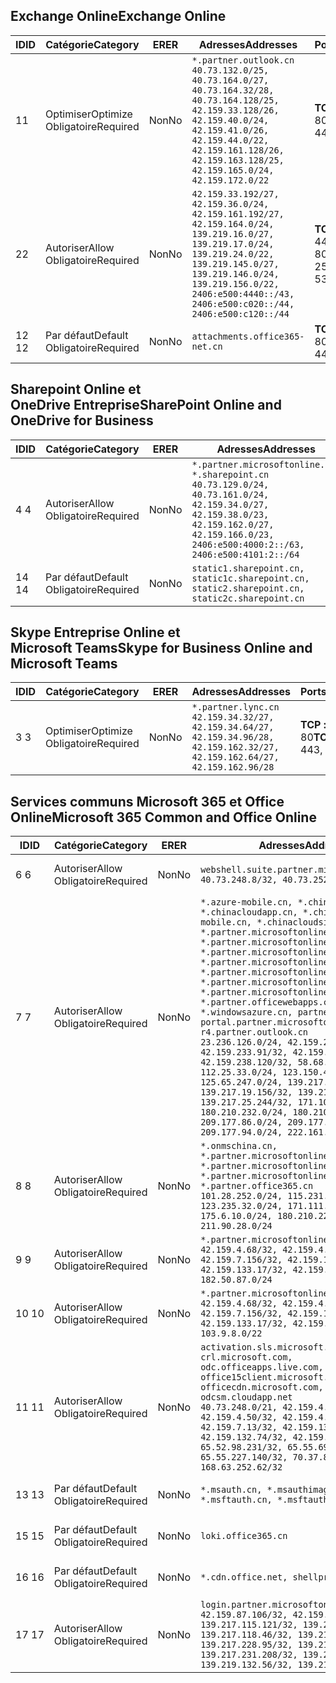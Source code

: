 <!--THIS FILE IS AUTOMATICALLY GENERATED. MANUAL CHANGES WILL BE OVERWRITTEN.-->
<!--Please contact the Office 365 Endpoints team with any questions.-->
<!--China endpoints version 2020062900-->
<!--File generated 2020-06-29 11:00:09.9188-->

## <a name="exchange-online"></a><span data-ttu-id="cd270-101">Exchange Online</span><span class="sxs-lookup"><span data-stu-id="cd270-101">Exchange Online</span></span>

<span data-ttu-id="cd270-102">ID</span><span class="sxs-lookup"><span data-stu-id="cd270-102">ID</span></span> | <span data-ttu-id="cd270-103">Catégorie</span><span class="sxs-lookup"><span data-stu-id="cd270-103">Category</span></span> | <span data-ttu-id="cd270-104">ER</span><span class="sxs-lookup"><span data-stu-id="cd270-104">ER</span></span> | <span data-ttu-id="cd270-105">Adresses</span><span class="sxs-lookup"><span data-stu-id="cd270-105">Addresses</span></span> | <span data-ttu-id="cd270-106">Ports</span><span class="sxs-lookup"><span data-stu-id="cd270-106">Ports</span></span>
-- | -------------------- | -- | ---------------------------------------------------------------------------------------------------------------------------------------------------------------------------------------------------------------------------------------------- | ------------------------
<span data-ttu-id="cd270-107">1</span><span class="sxs-lookup"><span data-stu-id="cd270-107">1</span></span> | <span data-ttu-id="cd270-108">Optimiser</span><span class="sxs-lookup"><span data-stu-id="cd270-108">Optimize</span></span><BR><span data-ttu-id="cd270-109">Obligatoire</span><span class="sxs-lookup"><span data-stu-id="cd270-109">Required</span></span> | <span data-ttu-id="cd270-110">Non</span><span class="sxs-lookup"><span data-stu-id="cd270-110">No</span></span> | `*.partner.outlook.cn`<BR>`40.73.132.0/25, 40.73.164.0/27, 40.73.164.32/28, 40.73.164.128/25, 42.159.33.128/26, 42.159.40.0/24, 42.159.41.0/26, 42.159.44.0/22, 42.159.161.128/26, 42.159.163.128/25, 42.159.165.0/24, 42.159.172.0/22` | <span data-ttu-id="cd270-111">**TCP :** 443, 80</span><span class="sxs-lookup"><span data-stu-id="cd270-111">**TCP:** 443, 80</span></span>
<span data-ttu-id="cd270-112">2</span><span class="sxs-lookup"><span data-stu-id="cd270-112">2</span></span> | <span data-ttu-id="cd270-113">Autoriser</span><span class="sxs-lookup"><span data-stu-id="cd270-113">Allow</span></span><BR><span data-ttu-id="cd270-114">Obligatoire</span><span class="sxs-lookup"><span data-stu-id="cd270-114">Required</span></span> | <span data-ttu-id="cd270-115">Non</span><span class="sxs-lookup"><span data-stu-id="cd270-115">No</span></span> | `42.159.33.192/27, 42.159.36.0/24, 42.159.161.192/27, 42.159.164.0/24, 139.219.16.0/27, 139.219.17.0/24, 139.219.24.0/22, 139.219.145.0/27, 139.219.146.0/24, 139.219.156.0/22, 2406:e500:4440::/43, 2406:e500:c020::/44, 2406:e500:c120::/44` | <span data-ttu-id="cd270-116">**TCP :** 25, 443, 53, 80</span><span class="sxs-lookup"><span data-stu-id="cd270-116">**TCP:** 25, 443, 53, 80</span></span>
<span data-ttu-id="cd270-117">12 </span><span class="sxs-lookup"><span data-stu-id="cd270-117">12</span></span> | <span data-ttu-id="cd270-118">Par défaut</span><span class="sxs-lookup"><span data-stu-id="cd270-118">Default</span></span><BR><span data-ttu-id="cd270-119">Obligatoire</span><span class="sxs-lookup"><span data-stu-id="cd270-119">Required</span></span> | <span data-ttu-id="cd270-120">Non</span><span class="sxs-lookup"><span data-stu-id="cd270-120">No</span></span> | `attachments.office365-net.cn` | <span data-ttu-id="cd270-121">**TCP :** 443, 80</span><span class="sxs-lookup"><span data-stu-id="cd270-121">**TCP:** 443, 80</span></span>

## <a name="sharepoint-online-and-onedrive-for-business"></a><span data-ttu-id="cd270-122">Sharepoint Online et OneDrive Entreprise</span><span class="sxs-lookup"><span data-stu-id="cd270-122">SharePoint Online and OneDrive for Business</span></span>

<span data-ttu-id="cd270-123">ID</span><span class="sxs-lookup"><span data-stu-id="cd270-123">ID</span></span> | <span data-ttu-id="cd270-124">Catégorie</span><span class="sxs-lookup"><span data-stu-id="cd270-124">Category</span></span> | <span data-ttu-id="cd270-125">ER</span><span class="sxs-lookup"><span data-stu-id="cd270-125">ER</span></span> | <span data-ttu-id="cd270-126">Adresses</span><span class="sxs-lookup"><span data-stu-id="cd270-126">Addresses</span></span> | <span data-ttu-id="cd270-127">Ports</span><span class="sxs-lookup"><span data-stu-id="cd270-127">Ports</span></span>
-- | ------------------- | -- | --------------------------------------------------------------------------------------------------------------------------------------------------------------------------------------------------- | ----------------
<span data-ttu-id="cd270-128">4 </span><span class="sxs-lookup"><span data-stu-id="cd270-128">4</span></span> | <span data-ttu-id="cd270-129">Autoriser</span><span class="sxs-lookup"><span data-stu-id="cd270-129">Allow</span></span><BR><span data-ttu-id="cd270-130">Obligatoire</span><span class="sxs-lookup"><span data-stu-id="cd270-130">Required</span></span> | <span data-ttu-id="cd270-131">Non</span><span class="sxs-lookup"><span data-stu-id="cd270-131">No</span></span> | `*.partner.microsoftonline.cn, *.sharepoint.cn`<BR>`40.73.129.0/24, 40.73.161.0/24, 42.159.34.0/27, 42.159.38.0/23, 42.159.162.0/27, 42.159.166.0/23, 2406:e500:4000:2::/63, 2406:e500:4101:2::/64` | <span data-ttu-id="cd270-132">**TCP :** 443, 80</span><span class="sxs-lookup"><span data-stu-id="cd270-132">**TCP:** 443, 80</span></span>
<span data-ttu-id="cd270-133">14 </span><span class="sxs-lookup"><span data-stu-id="cd270-133">14</span></span> | <span data-ttu-id="cd270-134">Par défaut</span><span class="sxs-lookup"><span data-stu-id="cd270-134">Default</span></span><BR><span data-ttu-id="cd270-135">Obligatoire</span><span class="sxs-lookup"><span data-stu-id="cd270-135">Required</span></span> | <span data-ttu-id="cd270-136">Non</span><span class="sxs-lookup"><span data-stu-id="cd270-136">No</span></span> | `static1.sharepoint.cn, static1c.sharepoint.cn, static2.sharepoint.cn, static2c.sharepoint.cn` | <span data-ttu-id="cd270-137">**TCP :** 443, 80</span><span class="sxs-lookup"><span data-stu-id="cd270-137">**TCP:** 443, 80</span></span>

## <a name="skype-for-business-online-and-microsoft-teams"></a><span data-ttu-id="cd270-138">Skype Entreprise Online et Microsoft Teams</span><span class="sxs-lookup"><span data-stu-id="cd270-138">Skype for Business Online and Microsoft Teams</span></span>

<span data-ttu-id="cd270-139">ID</span><span class="sxs-lookup"><span data-stu-id="cd270-139">ID</span></span> | <span data-ttu-id="cd270-140">Catégorie</span><span class="sxs-lookup"><span data-stu-id="cd270-140">Category</span></span> | <span data-ttu-id="cd270-141">ER</span><span class="sxs-lookup"><span data-stu-id="cd270-141">ER</span></span> | <span data-ttu-id="cd270-142">Adresses</span><span class="sxs-lookup"><span data-stu-id="cd270-142">Addresses</span></span> | <span data-ttu-id="cd270-143">Ports</span><span class="sxs-lookup"><span data-stu-id="cd270-143">Ports</span></span>
-- | -------------------- | -- | -------------------------------------------------------------------------------------------------------------------------------- | ----------------
<span data-ttu-id="cd270-144">3 </span><span class="sxs-lookup"><span data-stu-id="cd270-144">3</span></span> | <span data-ttu-id="cd270-145">Optimiser</span><span class="sxs-lookup"><span data-stu-id="cd270-145">Optimize</span></span><BR><span data-ttu-id="cd270-146">Obligatoire</span><span class="sxs-lookup"><span data-stu-id="cd270-146">Required</span></span> | <span data-ttu-id="cd270-147">Non</span><span class="sxs-lookup"><span data-stu-id="cd270-147">No</span></span> | `*.partner.lync.cn`<BR>`42.159.34.32/27, 42.159.34.64/27, 42.159.34.96/28, 42.159.162.32/27, 42.159.162.64/27, 42.159.162.96/28` | <span data-ttu-id="cd270-148">**TCP :** 443, 80</span><span class="sxs-lookup"><span data-stu-id="cd270-148">**TCP:** 443, 80</span></span>

## <a name="microsoft-365-common-and-office-online"></a><span data-ttu-id="cd270-149">Services communs Microsoft 365 et Office Online</span><span class="sxs-lookup"><span data-stu-id="cd270-149">Microsoft 365 Common and Office Online</span></span>

<span data-ttu-id="cd270-150">ID</span><span class="sxs-lookup"><span data-stu-id="cd270-150">ID</span></span> | <span data-ttu-id="cd270-151">Catégorie</span><span class="sxs-lookup"><span data-stu-id="cd270-151">Category</span></span> | <span data-ttu-id="cd270-152">ER</span><span class="sxs-lookup"><span data-stu-id="cd270-152">ER</span></span> | <span data-ttu-id="cd270-153">Adresses</span><span class="sxs-lookup"><span data-stu-id="cd270-153">Addresses</span></span> | <span data-ttu-id="cd270-154">Ports</span><span class="sxs-lookup"><span data-stu-id="cd270-154">Ports</span></span>
-- | ------------------- | -- | ---------------------------------------------------------------------------------------------------------------------------------------------------------------------------------------------------------------------------------------------------------------------------------------------------------------------------------------------------------------------------------------------------------------------------------------------------------------------------------------------------------------------------------------------------------------------------------------------------------------------------------------------------------------------------------------------------------------------------------------------------------------------------------------------------------------------------------------------------------------------------- | ----------------
<span data-ttu-id="cd270-155">6 </span><span class="sxs-lookup"><span data-stu-id="cd270-155">6</span></span> | <span data-ttu-id="cd270-156">Autoriser</span><span class="sxs-lookup"><span data-stu-id="cd270-156">Allow</span></span><BR><span data-ttu-id="cd270-157">Obligatoire</span><span class="sxs-lookup"><span data-stu-id="cd270-157">Required</span></span> | <span data-ttu-id="cd270-158">Non</span><span class="sxs-lookup"><span data-stu-id="cd270-158">No</span></span> | `webshell.suite.partner.microsoftonline.cn`<BR>`40.73.248.8/32, 40.73.252.10/32` | <span data-ttu-id="cd270-159">**TCP :** 443, 80</span><span class="sxs-lookup"><span data-stu-id="cd270-159">**TCP:** 443, 80</span></span>
<span data-ttu-id="cd270-160">7 </span><span class="sxs-lookup"><span data-stu-id="cd270-160">7</span></span> | <span data-ttu-id="cd270-161">Autoriser</span><span class="sxs-lookup"><span data-stu-id="cd270-161">Allow</span></span><BR><span data-ttu-id="cd270-162">Obligatoire</span><span class="sxs-lookup"><span data-stu-id="cd270-162">Required</span></span> | <span data-ttu-id="cd270-163">Non</span><span class="sxs-lookup"><span data-stu-id="cd270-163">No</span></span> | `*.azure-mobile.cn, *.chinacloudapi.cn, *.chinacloudapp.cn, *.chinacloud-mobile.cn, *.chinacloudsites.cn, *.partner.microsoftonline-m.cn, *.partner.microsoftonline-m.net.cn, *.partner.microsoftonline-m-i.cn, *.partner.microsoftonline-m-i.net.cn, *.partner.microsoftonline-p.net.cn, *.partner.microsoftonline-p-i.cn, *.partner.microsoftonline-p-i.net.cn, *.partner.officewebapps.cn, *.windowsazure.cn, partner.outlook.cn, portal.partner.microsoftonline.cdnsvc.com, r4.partner.outlook.cn`<BR>`23.236.126.0/24, 42.159.224.122/32, 42.159.233.91/32, 42.159.237.146/32, 42.159.238.120/32, 58.68.168.0/24, 112.25.33.0/24, 123.150.49.0/24, 125.65.247.0/24, 139.217.17.219/32, 139.217.19.156/32, 139.217.21.3/32, 139.217.25.244/32, 171.107.84.0/24, 180.210.232.0/24, 180.210.234.0/24, 209.177.86.0/24, 209.177.90.0/24, 209.177.94.0/24, 222.161.226.0/24` | <span data-ttu-id="cd270-164">**TCP :** 443, 80</span><span class="sxs-lookup"><span data-stu-id="cd270-164">**TCP:** 443, 80</span></span>
<span data-ttu-id="cd270-165">8 </span><span class="sxs-lookup"><span data-stu-id="cd270-165">8</span></span> | <span data-ttu-id="cd270-166">Autoriser</span><span class="sxs-lookup"><span data-stu-id="cd270-166">Allow</span></span><BR><span data-ttu-id="cd270-167">Obligatoire</span><span class="sxs-lookup"><span data-stu-id="cd270-167">Required</span></span> | <span data-ttu-id="cd270-168">Non</span><span class="sxs-lookup"><span data-stu-id="cd270-168">No</span></span> | `*.onmschina.cn, *.partner.microsoftonline.net.cn, *.partner.microsoftonline-i.cn, *.partner.microsoftonline-i.net.cn, *.partner.office365.cn`<BR>`101.28.252.0/24, 115.231.150.0/24, 123.235.32.0/24, 171.111.154.0/24, 175.6.10.0/24, 180.210.229.0/24, 211.90.28.0/24` | <span data-ttu-id="cd270-169">**TCP :** 443, 80</span><span class="sxs-lookup"><span data-stu-id="cd270-169">**TCP:** 443, 80</span></span>
<span data-ttu-id="cd270-170">9 </span><span class="sxs-lookup"><span data-stu-id="cd270-170">9</span></span> | <span data-ttu-id="cd270-171">Autoriser</span><span class="sxs-lookup"><span data-stu-id="cd270-171">Allow</span></span><BR><span data-ttu-id="cd270-172">Obligatoire</span><span class="sxs-lookup"><span data-stu-id="cd270-172">Required</span></span> | <span data-ttu-id="cd270-173">Non</span><span class="sxs-lookup"><span data-stu-id="cd270-173">No</span></span> | `*.partner.microsoftonline-p.cn`<BR>`42.159.4.68/32, 42.159.4.200/32, 42.159.7.156/32, 42.159.132.138/32, 42.159.133.17/32, 42.159.135.78/32, 182.50.87.0/24` | <span data-ttu-id="cd270-174">**TCP :** 443, 80</span><span class="sxs-lookup"><span data-stu-id="cd270-174">**TCP:** 443, 80</span></span>
<span data-ttu-id="cd270-175">10 </span><span class="sxs-lookup"><span data-stu-id="cd270-175">10</span></span> | <span data-ttu-id="cd270-176">Autoriser</span><span class="sxs-lookup"><span data-stu-id="cd270-176">Allow</span></span><BR><span data-ttu-id="cd270-177">Obligatoire</span><span class="sxs-lookup"><span data-stu-id="cd270-177">Required</span></span> | <span data-ttu-id="cd270-178">Non</span><span class="sxs-lookup"><span data-stu-id="cd270-178">No</span></span> | `*.partner.microsoftonline.cn`<BR>`42.159.4.68/32, 42.159.4.200/32, 42.159.7.156/32, 42.159.132.138/32, 42.159.133.17/32, 42.159.135.78/32, 103.9.8.0/22` | <span data-ttu-id="cd270-179">**TCP :** 443, 80</span><span class="sxs-lookup"><span data-stu-id="cd270-179">**TCP:** 443, 80</span></span>
<span data-ttu-id="cd270-180">11 </span><span class="sxs-lookup"><span data-stu-id="cd270-180">11</span></span> | <span data-ttu-id="cd270-181">Autoriser</span><span class="sxs-lookup"><span data-stu-id="cd270-181">Allow</span></span><BR><span data-ttu-id="cd270-182">Obligatoire</span><span class="sxs-lookup"><span data-stu-id="cd270-182">Required</span></span> | <span data-ttu-id="cd270-183">Non</span><span class="sxs-lookup"><span data-stu-id="cd270-183">No</span></span> | `activation.sls.microsoft.com, crl.microsoft.com, odc.officeapps.live.com, office15client.microsoft.com, officecdn.microsoft.com, osiprod-scus01-odcsm.cloudapp.net`<BR>`40.73.248.0/21, 42.159.4.45/32, 42.159.4.50/32, 42.159.4.225/32, 42.159.7.13/32, 42.159.132.73/32, 42.159.132.74/32, 42.159.132.75/32, 65.52.98.231/32, 65.55.69.140/32, 65.55.227.140/32, 70.37.81.47/32, 168.63.252.62/32` | <span data-ttu-id="cd270-184">**TCP :** 443, 80</span><span class="sxs-lookup"><span data-stu-id="cd270-184">**TCP:** 443, 80</span></span>
<span data-ttu-id="cd270-185">13 </span><span class="sxs-lookup"><span data-stu-id="cd270-185">13</span></span> | <span data-ttu-id="cd270-186">Par défaut</span><span class="sxs-lookup"><span data-stu-id="cd270-186">Default</span></span><BR><span data-ttu-id="cd270-187">Obligatoire</span><span class="sxs-lookup"><span data-stu-id="cd270-187">Required</span></span> | <span data-ttu-id="cd270-188">Non</span><span class="sxs-lookup"><span data-stu-id="cd270-188">No</span></span> | `*.msauth.cn, *.msauthimages.cn, *.msftauth.cn, *.msftauthimages.cn` | <span data-ttu-id="cd270-189">**TCP :** 443, 80</span><span class="sxs-lookup"><span data-stu-id="cd270-189">**TCP:** 443, 80</span></span>
<span data-ttu-id="cd270-190">15 </span><span class="sxs-lookup"><span data-stu-id="cd270-190">15</span></span> | <span data-ttu-id="cd270-191">Par défaut</span><span class="sxs-lookup"><span data-stu-id="cd270-191">Default</span></span><BR><span data-ttu-id="cd270-192">Obligatoire</span><span class="sxs-lookup"><span data-stu-id="cd270-192">Required</span></span> | <span data-ttu-id="cd270-193">Non</span><span class="sxs-lookup"><span data-stu-id="cd270-193">No</span></span> | `loki.office365.cn` | <span data-ttu-id="cd270-194">**TCP :** 443</span><span class="sxs-lookup"><span data-stu-id="cd270-194">**TCP:** 443</span></span>
<span data-ttu-id="cd270-195">16 </span><span class="sxs-lookup"><span data-stu-id="cd270-195">16</span></span> | <span data-ttu-id="cd270-196">Par défaut</span><span class="sxs-lookup"><span data-stu-id="cd270-196">Default</span></span><BR><span data-ttu-id="cd270-197">Obligatoire</span><span class="sxs-lookup"><span data-stu-id="cd270-197">Required</span></span> | <span data-ttu-id="cd270-198">Non</span><span class="sxs-lookup"><span data-stu-id="cd270-198">No</span></span> | `*.cdn.office.net, shellprod.msocdn.com` | <span data-ttu-id="cd270-199">**TCP :** 443</span><span class="sxs-lookup"><span data-stu-id="cd270-199">**TCP:** 443</span></span>
<span data-ttu-id="cd270-200">17 </span><span class="sxs-lookup"><span data-stu-id="cd270-200">17</span></span> | <span data-ttu-id="cd270-201">Autoriser</span><span class="sxs-lookup"><span data-stu-id="cd270-201">Allow</span></span><BR><span data-ttu-id="cd270-202">Obligatoire</span><span class="sxs-lookup"><span data-stu-id="cd270-202">Required</span></span> | <span data-ttu-id="cd270-203">Non</span><span class="sxs-lookup"><span data-stu-id="cd270-203">No</span></span> | `login.partner.microsoftonline.cn`<BR>`42.159.87.106/32, 42.159.92.96/32, 139.217.115.121/32, 139.217.118.25/32, 139.217.118.46/32, 139.217.118.54/32, 139.217.228.95/32, 139.217.231.198/32, 139.217.231.208/32, 139.217.231.219/32, 139.219.132.56/32, 139.219.133.182/32` | <span data-ttu-id="cd270-204">**TCP :** 443, 80</span><span class="sxs-lookup"><span data-stu-id="cd270-204">**TCP:** 443, 80</span></span>
